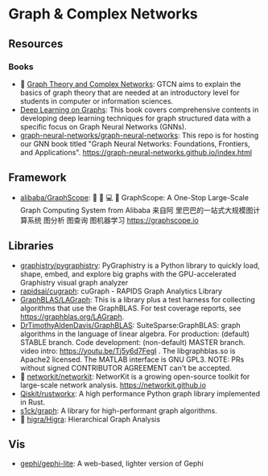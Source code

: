 # Graph & Complex Networks

## Resources

### Books

- 🌟
  [Graph Theory and Complex Networks](https://www.distributed-systems.net/index.php/books/gtcn/):
  GTCN aims to explain the basics of graph theory that are needed at an
  introductory level for students in computer or information sciences.
- [Deep Learning on Graphs](https://web.njit.edu/~ym329/dlg_book): This book
  covers comprehensive contents in developing deep learning techniques for graph
  structured data with a specific focus on Graph Neural Networks (GNNs).
- [graph-neural-networks/graph-neural-networks](https://github.com/graph-neural-networks/graph-neural-networks.github.io):
  This repo is for hosting our GNN book titled "Graph Neural Networks:
  Foundations, Frontiers, and Applications".
  <https://graph-neural-networks.github.io/index.html>

## Framework

- [alibaba/GraphScope](https://github.com/alibaba/GraphScope): 🔨 🍇 💻 🚀
  GraphScope: A One-Stop Large-Scale Graph Computing System from Alibaba 来自阿
  里巴巴的一站式大规模图计算系统 图分析 图查询 图机器学习
  <https://graphscope.io>

## Libraries

- [graphistry/pygraphistry](https://github.com/graphistry/pygraphistry):
  PyGraphistry is a Python library to quickly load, shape, embed, and explore
  big graphs with the GPU-accelerated Graphistry visual graph analyzer
- [rapidsai/cugraph](https://github.com/rapidsai/cugraph): cuGraph - RAPIDS
  Graph Analytics Library
- [GraphBLAS/LAGraph](https://github.com/GraphBLAS/LAGraph): This is a library
  plus a test harness for collecting algorithms that use the GraphBLAS. For test
  coverage reports, see <https://graphblas.org/LAGraph>.
- [DrTimothyAldenDavis/GraphBLAS](https://github.com/DrTimothyAldenDavis/GraphBLAS):
  SuiteSparse:GraphBLAS: graph algorithms in the language of linear algebra. For
  production: (default) STABLE branch. Code development: (non-default) MASTER
  branch. video intro: https://youtu.be/Tj5y6d7FegI . The libgraphblas.so is
  Apache2 licensed. The MATLAB interface is GNU GPL3. NOTE: PRs without signed
  CONTRIBUTOR AGREEMENT can't be accepted.
- 🌟 [networkit/networkit](https://github.com/networkit/networkit): NetworKit is
  a growing open-source toolkit for large-scale network analysis.
  <https://networkit.github.io>
- [Qiskit/rustworkx](https://github.com/Qiskit/rustworkx): A high performance
  Python graph library implemented in Rust.
- [s1ck/graph](https://github.com/s1ck/graph): A library for high-performant
  graph algorithms.
- 🌟 [higra/Higra](https://github.com/higra/Higra): Hierarchical Graph Analysis

## Vis

- [gephi/gephi-lite](https://github.com/gephi/gephi-lite): A web-based, lighter
  version of Gephi
